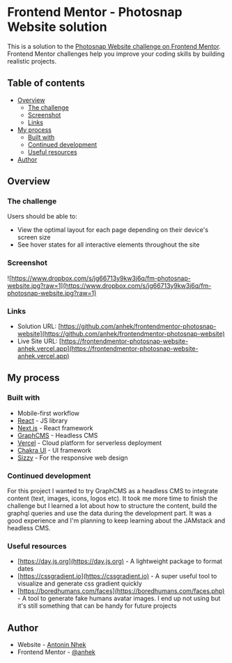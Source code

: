 # Frontend Mentor - Photosnap Website solution

This is a solution to the [Photosnap Website challenge on Frontend Mentor](https://www.frontendmentor.io/challenges/photosnap-multipage-website-nMDSrNmNW). Frontend Mentor challenges help you improve your coding skills by building realistic projects.

## Table of contents

- [Overview](#overview)
  - [The challenge](#the-challenge)
  - [Screenshot](#screenshot)
  - [Links](#links)
- [My process](#my-process)
  - [Built with](#built-with)
  - [Continued development](#continued-development)
  - [Useful resources](#useful-resources)
- [Author](#author)

## Overview

### The challenge

Users should be able to:

- View the optimal layout for each page depending on their device's screen size
- See hover states for all interactive elements throughout the site

### Screenshot

![https://www.dropbox.com/s/jg66713y9kw3j6q/fm-photosnap-website.jpg?raw=1](https://www.dropbox.com/s/jg66713y9kw3j6q/fm-photosnap-website.jpg?raw=1)

### Links

- Solution URL: [https://github.com/anhek/frontendmentor-photosnap-website](https://github.com/anhek/frontendmentor-photosnap-website)
- Live Site URL: [https://frontendmentor-photosnap-website-anhek.vercel.app](https://frontendmentor-photosnap-website-anhek.vercel.app)

## My process

### Built with

- Mobile-first workflow
- [React](https://reactjs.org/) - JS library
- [Next.js](https://nextjs.org) - React framework
- [GraphCMS](http://graphcms.com) - Headless CMS
- [Vercel](https://vercel.com/) - Cloud platform for serverless deployment
- [Chakra UI](https://chakra-ui.com) - UI framework
- [Sizzy](https://sizzy.co/) - For the responsive web design

### Continued development

For this project I wanted to try GraphCMS as a headless CMS to integrate content (text, images, icons, logos etc). It took me more time to finish the challenge but I learned a lot about how to structure the content, build the graphql queries and use the data during the development part. It was a good experience and I'm planning to keep learning about the JAMstack and headless CMS.

### Useful resources

- [https://day.js.org](https://day.js.org) - A lightweight package to format dates
- [https://cssgradient.io](https://cssgradient.io) - A super useful tool to visualize and generate css gradient quickly
- [https://boredhumans.com/faces](https://boredhumans.com/faces.php) - A tool to generate fake humans avatar images. I end up not using but it's still something that can be handy for future projects

## Author

- Website - [Antonin Nhek](https://anhek.dev)
- Frontend Mentor - [@anhek](https://www.frontendmentor.io/profile/anhek)
